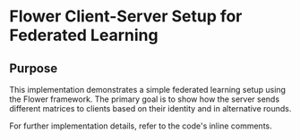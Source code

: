 # Flower Client-Server Setup for Federated Learning

## Purpose

This implementation demonstrates a simple federated learning setup using the Flower framework. The primary goal is to show how the server sends different matrices to clients based on their identity and in alternative rounds.

For further implementation details, refer to the code's inline comments.
